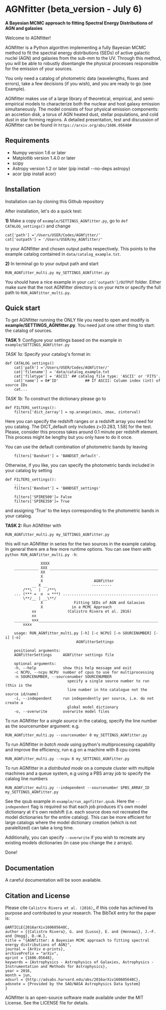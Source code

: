 AGNfitter (beta_version - July 6)
========
**A Bayesian MCMC approach to fitting Spectral Energy Distributions of AGN and galaxies**

Welcome to AGNfitter! 

AGNfitter is a Python algorithm implementing a fully Bayesian MCMC method to fit the spectral energy distributions (SEDs) of active galactic nuclei (AGN) and galaxies from the sub-mm to the UV.
Through this method, you will be able to robustly disentangle the physical processes responsible for the emission of your sources.

You only need a catalog of photometric data (wavelengths, fluxes and errors), take a few decisions (if you wish), and you are ready to go (see Example).

AGNfitter makes use of a large library of theoretical, empirical, and semi-empirical models to characterize both the nuclear and host galaxy emission simultaneously. The model consists of four physical emission components: an accretion disk, a torus of AGN heated dust, stellar populations, and cold dust in star forming regions.  A detailed presentation, test and discussion of AGNfitter can be found in `https://arxiv.org/abs/1606.05648#`

Requirements
-------------

* Numpy version 1.6 or later
* Matplotlib version 1.4.0 or later
* scipy
* Astropy version 1.2 or later (pip install --no-deps astropy)
* acor (pip install acor)

Installation
----------------

Installation can by cloning this Github repository

After installation, let's do a quick test:

**1)** Make a copy of `example/SETTINGS_AGNfitter.py`, go to `def CATALOG_settings()` and change 

    cat['path'] ='/Users/USER/Codes/AGNfitter/'
    cat['outpath'] = '/Users/USER/my_AGNfitter/' 
    
to your AGNfitter and chosen output paths respectively. This points to  the example catalog contained in  `data/catalog_example.txt`.
    
    
**2)** In terminal go to your output path and start

    RUN_AGNfitter_multi.py my_SETTINGS_AGNfitter.py
    
You should have a nice example in your `cat['outpath']/OUTPUT` folder. Either make sure that the root AGNfitter directory is on your `PATH` or specify the full path to `RUN_AGNfitter_multi.py`.


Quick start
------------

To get AGNfitter running the ONLY file you need to open and modify is **example/SETTINGS_AGNfitter.py**.
You need just one other thing to start: the catalog of sources.

**TASK 1:** Configure your settings based on the example in `example/SETTINGS_AGNfitter.py`

*TASK 1a:* Specify your catalog's format in:

    def CATALOG_settings()
        cat['path'] ='/Users/USER/Codes/AGNfitter/'
        cat['filename'] = 'data/catalog_example.txt
        cat['filetype'] = 'ASCII' ## catalog file type: 'ASCII' or 'FITS'. 
        cat['name'] = 0#'ID'            ## If ASCII: Column index (int) of source IDs
        cat...

*TASK 1b:* To construct the dictionary  please go to

    def FILTERS_settings():
        filters['dict_zarray'] = np.arange(zmin, zmax, zinterval)

Here you can specify the redshift ranges or a redshift array you need for you catalog.
The DICT_default only includes z=[0.283, 1.58] for the test. 
Please, consider this process takes around 0.1 minute per redshift element.
This process might be lengthy but you only have to do it once.

You can use the default combination of photometric bands by leaving

        filters['Bandset'] = 'BANDSET_default'.

Otherwise, if you like, you can specify the photometric bands included in your catalog by setting 

    def FILTERS_settings():
        ...
        filters['Bandset'] = 'BANDSET_settings' 
        
        filters['SPIRE500']= False
        filters['SPIRE350']= True        

and assigning 'True' to the keys corresponding to the photometric bands in your catalog.
    
    
**TASK 2:** Run AGNfitter with

    RUN_AGNfitter_multi.py my_SETTINGS_AGNfitter.py
    
this will run AGNfitter in series for the two sources in the example catalog. In general there are a few more runtime options. You can see them with `python RUN_AGNfitter_multi.py -h`:

              
                    XXXX
        ___________ XXX _________________________________________________
                    XX      
                    X     
                    X                       AGNfitter                     
                __ X __                    ---------                
            /**\   |   /**\                                          
        ... (*** =  o  = ***) ...........................................
            \**/__ | __\**/                                     
                    X              Fitting SEDs of AGN and Galaxies  
                    X             in a MCMC Approach 
                xx              (Calistro Rivera et al. 2016)    
                xx               
        _______ xxx______________________________________________________
            xxxx

        usage: RUN_AGNfitter_multi.py [-h] [-c NCPU] [-n SOURCENUMBER] [-i] [-o]
                                    AGNfitterSettings

        positional arguments:
        AGNfitterSettings     AGNfitter settings file

        optional arguments:
        -h, --help            show this help message and exit
        -c NCPU, --ncpu NCPU  number of cpus to use for multiprocessing
        -n SOURCENUMBER, --sourcenumber SOURCENUMBER
                                specify a single source number to run (this is the
                                line number in hte catalogue not the source id/name)
        -i, --independent     run independently per source, i.e. do not create a
                                global model dictionary
        -o, --overwrite       overwrite model files



To run AGNfitter for a *single source* in the catalog, specify the line number as the sourcenumber argument: e.g.

    RUN_AGNfitter_multi.py --sourcenumber 0 my_SETTINGS_AGNfitter.py

To run AGNfitter in *batch mode* using python's multiprocessing capability and improve the efficiency, run e.g on a machine with 8 cpu cores

    RUN_AGNfitter_multi.py --ncpu 8 my_SETTINGS_AGNfitter.py
    
To run AGNfitter in a *distributed mode* on a compute cluster with multiple machines and a queue system, e.g using a PBS array job to specify the calalog line numbers

    RUN_AGNfitter_multi.py --independent --sourcenumber $PBS_ARRAY_ID my_SETTINGS_AGNfitter.py
    
See the qsub example in `example/run_agnfitter.qsub`. Here the `--independent` flag is required so that each job produces it's own model dictionary at it's own redshift (i.e. each source does not recreated the model dictionaries for the entire catalog). This can be more efficient for large catalogs where the model dictionary creation (which is not paralellized) can take a long time.

Additionally, you can specify `--overwrite` if you wish to recreate any existing models dictionaries (in case you change the z arrays).

Done!

Documentation
----------------
A careful documentation will be soon available.

Citation and License
----------------
Please cite `Calistro Rivera et al. (2016)`_ if this code has achieved its purpose and contributed to your
research. 
The BibTeX entry for the paper is:

    @ARTICLE{2016arXiv160605648C,
    author = {{Calistro Rivera}, G. and {Lusso}, E. and {Hennawi}, J.~F. and {Hogg}, D.~W.},
    title = "{AGNfitter: A Bayesian MCMC approach to fitting spectral energy distributions of AGN}",
    journal = {ArXiv e-prints},
    archivePrefix = "arXiv",
    eprint = {1606.05648},
    keywords = {Astrophysics - Astrophysics of Galaxies, Astrophysics - Instrumentation and Methods for Astrophysics},
    year = 2016,
    month = jun,
    adsurl = {http://adsabs.harvard.edu/abs/2016arXiv160605648C},
    adsnote = {Provided by the SAO/NASA Astrophysics Data System}
    }



AGNfitter is an open-source software made available under the MIT License. See
the LICENSE file for details.
